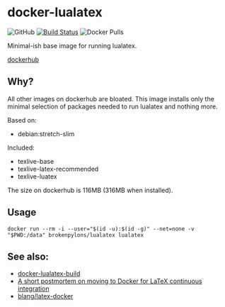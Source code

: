# docker-lualatex
![GitHub](https://img.shields.io/github/license/brokenpylons/docker-lualatex.svg)
[![Build Status](https://travis-ci.org/brokenpylons/docker-lualatex.svg?branch=master)](https://travis-ci.org/brokenpylons/docker-lualatex)
![Docker Pulls](https://img.shields.io/docker/pulls/brokenpylons/lualatex.svg)

Minimal-ish base image for running lualatex.

[dockerhub](https://hub.docker.com/r/brokenpylons/lualatex)

## Why?

All other images on dockerhub are bloated. This image installs only the minimal selection of packages needed to run lualatex and nothing more.

Based on:
- debian:stretch-slim

Included:

- texlive-base
- texlive-latex-recommended
- texlive-luatex

The size on dockerhub is 116MB (316MB when installed).

## Usage

```
docker run --rm -i --user="$(id -u):$(id -g)" --net=none -v "$PWD:/data" brokenpylons/lualatex lualatex
```

## See also:
* [docker-lualatex-build](https://github.com/brokenpylons/docker-lualatex-build)
* [A short postmortem on moving to Docker for LaTeX continuous integration](https://ljvmiranda921.github.io/notebook/2018/04/23/postmortem-shift-to-docker/)
* [blang/latex-docker](https://github.com/blang/latex-docker)
